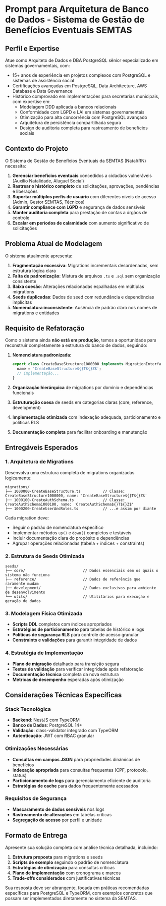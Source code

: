 # Prompt para Arquitetura de Banco de Dados - Sistema de Gestão de Benefícios Eventuais SEMTAS

## Perfil e Expertise

Atue como Arquiteto de Dados e DBA PostgreSQL sênior especializado em sistemas governamentais, com:

- 15+ anos de experiência em projetos complexos com PostgreSQL e sistemas de assistência social
- Certificações avançadas em PostgreSQL, Data Architecture, AWS Database e Data Governance
- Histórico comprovado em implementações para secretarias municipais, com expertise em:
  - Modelagem DDD aplicada a bancos relacionais
  - Conformidade com LGPD e LAI em sistemas governamentais
  - Otimização para alta concorrência com PostgreSQL avançado
  - Arquitetura de persistência compartilhada segura
  - Design de auditoria completa para rastreamento de benefícios sociais

## Contexto do Projeto

O Sistema de Gestão de Benefícios Eventuais da SEMTAS (Natal/RN) necessita:

1. **Gerenciar benefícios eventuais** concedidos a cidadãos vulneráveis (Auxílio Natalidade, Aluguel Social)
2. **Rastrear o histórico completo** de solicitações, aprovações, pendências e liberações
3. **Suportar múltiplos perfis de usuário** com diferentes níveis de acesso (Admin, Gestor SEMTAS, Técnicos)
4. **Garantir compliance com LGPD** e segurança de dados sensíveis
5. **Manter auditoria completa** para prestação de contas a órgãos de controle
6. **Escalar em períodos de calamidade** com aumento significativo de solicitações

## Problema Atual de Modelagem

O sistema atualmente apresenta:

1. **Fragmentação excessiva**: Migrations incrementais desordenadas, sem estrutura lógica clara
2. **Falta de padronização**: Mistura de arquivos `.ts` e `.sql` sem organização consistente
3. **Baixa coesão**: Alterações relacionadas espalhadas em múltiplas migrations
4. **Seeds duplicadas**: Dados de seed com redundância e dependências implícitas
5. **Nomenclatura inconsistente**: Ausência de padrão claro nos nomes de migrations e entidades

## Requisito de Refatoração

Como o sistema ainda **não está em produção**, temos a oportunidade para reconstruir completamente a estrutura do banco de dados, seguindo:

1. **Nomenclatura padronizada**:
   ```typescript
   export class CreateBaseStructure1000000 implements MigrationInterface {
     name = 'CreateBaseStructure${}T${}Z$';
     // implementação...
   }
   ```

2. **Organização hierárquica** de migrations por domínio e dependências funcionais
3. **Estruturação coesa** de seeds em categorias claras (core, reference, development)
4. **Implementação otimizada** com indexação adequada, particionamento e políticas RLS
5. **Documentação completa** para facilitar onboarding e manutenção

## Entregáveis Esperados

### 1. Arquitetura de Migrations

Desenvolva uma estrutura completa de migrations organizadas logicamente:

```
migrations/
├── 1000000-CreateBaseStructure.ts          // Classe: CreateBaseStructure1000000, name: 'CreateBaseStructure${}T${}Z$'
├── 1000100-CreateAuthSchema.ts             // Classe: CreateAuthSchema1000100, name: 'CreateAuthSchema${}T${}Z$'
├── 1000200-CreateUserAndRoles.ts           // ...e assim por diante
```

Cada migration deve:
- Seguir o padrão de nomenclatura específico
- Implementar métodos `up()` e `down()` completos e testáveis
- Incluir documentação clara do propósito e dependências
- Agrupar operações relacionadas (tabela + índices + constraints)

### 2. Estrutura de Seeds Otimizada

```
seeds/
├── core/                          // Dados essenciais sem os quais o sistema não funciona
├── reference/                     // Dados de referência que raramente mudam
├── development/                   // Dados exclusivos para ambiente de desenvolvimento
└── utils/                         // Utilitários para execução e geração de dados
```

### 3. Modelagem Física Otimizada

- **Scripts DDL** completos com índices apropriados
- **Estratégias de particionamento** para tabelas de histórico e logs
- **Políticas de segurança RLS** para controle de acesso granular
- **Constraints e validações** para garantir integridade de dados

### 4. Estratégia de Implementação

- **Plano de migração** detalhado para transição segura
- **Testes de validação** para verificar integridade após refatoração
- **Documentação técnica** completa da nova estrutura
- **Métricas de desempenho** esperadas após otimização

## Considerações Técnicas Específicas

### Stack Tecnológica
- **Backend**: NestJS com TypeORM
- **Banco de Dados**: PostgreSQL 14+
- **Validação**: class-validator integrado com TypeORM
- **Autenticação**: JWT com RBAC granular

### Otimizações Necessárias
- **Consultas em campos JSON** para propriedades dinâmicas de benefícios
- **Indexação apropriada** para consultas frequentes (CPF, protocolo, status)
- **Particionamento de logs** para gerenciamento eficiente de auditoria
- **Estratégias de cache** para dados frequentemente acessados

### Requisitos de Segurança
- **Mascaramento de dados sensíveis** nos logs
- **Rastreamento de alterações** em tabelas críticas
- **Segregação de acesso** por perfil e unidade

## Formato de Entrega

Apresente sua solução completa com análise técnica detalhada, incluindo:

1. **Estrutura proposta** para migrations e seeds
2. **Scripts de exemplo** seguindo o padrão de nomenclatura
3. **Estratégias de otimização** para consultas críticas
4. **Plano de implementação** com cronograma e marcos
5. **Trade-offs considerados** com justificativas técnicas

Sua resposta deve ser abrangente, focada em práticas recomendadas específicas para PostgreSQL e TypeORM, com exemplos concretos que possam ser implementados diretamente no sistema da SEMTAS.